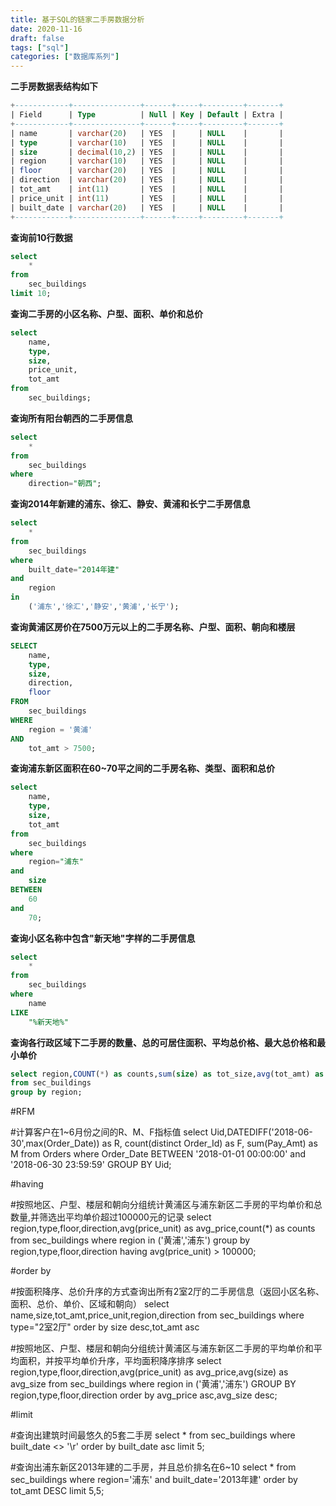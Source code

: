 ```yaml
---
title: 基于SQL的链家二手房数据分析
date: 2020-11-16
draft: false
tags: ["sql"]
categories: ["数据库系列"]
---
```


**二手房数据表结构如下**

```sql
+------------+---------------+------+-----+---------+-------+
| Field      | Type          | Null | Key | Default | Extra |
+------------+---------------+------+-----+---------+-------+
| name       | varchar(20)   | YES  |     | NULL    |       |
| type       | varchar(10)   | YES  |     | NULL    |       |
| size       | decimal(10,2) | YES  |     | NULL    |       |
| region     | varchar(10)   | YES  |     | NULL    |       |
| floor      | varchar(20)   | YES  |     | NULL    |       |
| direction  | varchar(20)   | YES  |     | NULL    |       |
| tot_amt    | int(11)       | YES  |     | NULL    |       |
| price_unit | int(11)       | YES  |     | NULL    |       |
| built_date | varchar(20)   | YES  |     | NULL    |       |
+------------+---------------+------+-----+---------+-------+
```

**查询前10行数据**
```sql
select
    *
from
    sec_buildings
limit 10;
```

**查询二手房的小区名称、户型、面积、单价和总价**
```sql
select
    name,
    type,
    size,
    price_unit,
    tot_amt
from
    sec_buildings;
```

**查询所有阳台朝西的二手房信息**
```sql
select
    *
from
    sec_buildings
where
    direction="朝西";
```

**查询2014年新建的浦东、徐汇、静安、黄浦和长宁二手房信息**
```sql
select
    *
from
    sec_buildings
where
    built_date="2014年建"
and
    region
in
    ('浦东','徐汇','静安','黄浦','长宁');
```

**查询黄浦区房价在7500万元以上的二手房名称、户型、面积、朝向和楼层**
```sql
SELECT
    name,
    type,
    size,
    direction,
    floor
FROM
    sec_buildings
WHERE
    region = '黄浦'
AND
    tot_amt > 7500;
```

**查询浦东新区面积在60~70平之间的二手房名称、类型、面积和总价**
```sql
select
    name,
    type,
    size,
    tot_amt
from
    sec_buildings
where
    region="浦东"
and
    size
BETWEEN
    60
and
    70;
```

**查询小区名称中包含"新天地"字样的二手房信息**
```sql
select
    * 
from
    sec_buildings
where
    name
LIKE
    "%新天地%"
```

**查询各行政区域下二手房的数量、总的可居住面积、平均总价格、最大总价格和最小单价**
```sql
select region,COUNT(*) as counts,sum(size) as tot_size,avg(tot_amt) as avg_amt,max(tot_amt) as max_amt,min(price_unit) as min_price
from sec_buildings
group by region;
```

#RFM

#计算客户在1~6月份之间的R、M、F指标值
select Uid,DATEDIFF('2018-06-30',max(Order_Date)) as R,
count(distinct Order_Id) as F, sum(Pay_Amt) as M
from Orders
where Order_Date BETWEEN '2018-01-01 00:00:00' and '2018-06-30 23:59:59'
GROUP BY Uid;

#having

#按照地区、户型、楼层和朝向分组统计黄浦区与浦东新区二手房的平均单价和总数量,并筛选出平均单价超过100000元的记录
select region,type,floor,direction,avg(price_unit) as avg_price,count(*) as counts
from sec_buildings
where region in ('黄浦','浦东')
group by region,type,floor,direction
having avg(price_unit) > 100000;

#order by

#按面积降序、总价升序的方式查询出所有2室2厅的二手房信息（返回小区名称、面积、总价、单价、区域和朝向）
select name,size,tot_amt,price_unit,region,direction
from sec_buildings
where type="2室2厅"
order by size desc,tot_amt asc


#按照地区、户型、楼层和朝向分组统计黄浦区与浦东新区二手房的平均单价和平均面积，并按平均单价升序，平均面积降序排序
select region,type,floor,direction,avg(price_unit) as avg_price,avg(size) as avg_size
from sec_buildings
where region in ('黄浦','浦东')
GROUP BY region,type,floor,direction
order by avg_price asc,avg_size desc;

#limit

#查询出建筑时间最悠久的5套二手房
select * 
from sec_buildings
where built_date <> '\r'
order by built_date asc
limit 5;

#查询出浦东新区2013年建的二手房，并且总价排名在6~10
select * 
from sec_buildings
where region='浦东' and built_date='2013年建'
order by tot_amt DESC
limit 5,5;
```
